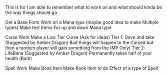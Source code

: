 This is for I am able to remember what to work on and what should kinda be the way things should go

Get a Base Form
    Work on a Mana type (maybe good idea to make Multiple types)
    Make test Items For up and down Mana type

Curse Work
    Make a Low Tier Curse (Ask for ideas)
    Tier 1: Gave and take (Suggested by Amber Dragon)
        Bad things will happen to the Cursed but then a random player will gain something from the  (MP Only)
    Tier 2: LifeBane (Suggested by Amber Dragon)
        Permanently takes half of your health (Both)


Spell Work
    Make Book Item
    Make Book Item to do Effect of a type of Spell
